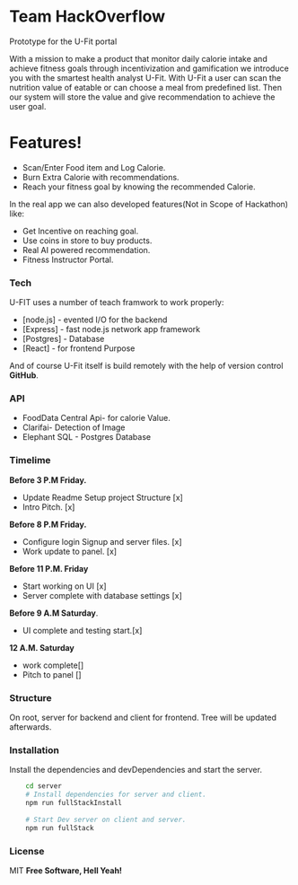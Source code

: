 # Team HackOverflow
Prototype for the U-Fit portal 

With a mission to make a product that monitor daily calorie intake and achieve fitness goals through incentivization and gamification we introduce you with the smartest health analyst U-Fit. With U-Fit a user can scan the nutrition value of eatable or can choose a meal from predefined list. Then our system will store the value and give
recommendation to achieve the user goal.

# Features!
  - Scan/Enter Food item and Log Calorie.
  - Burn Extra Calorie with recommendations.
  - Reach your fitness goal by knowing the recommended Calorie.


In the real app we can also developed features(Not in Scope of Hackathon) like:
  - Get Incentive on reaching goal.
  - Use coins in store to buy products. 
  - Real AI powered recommendation.
  - Fitness Instructor Portal.

### Tech

U-FIT uses a number of teach framwork to work properly:

* [node.js] - evented I/O for the backend
* [Express] - fast node.js network app framework 
* [Postgres] - Database
* [React] - for frontend Purpose

And of course U-Fit itself is build remotely with the help of version control **GitHub**.

### API
- FoodData Central Api- for calorie Value.
- Clarifai- Detection of Image
- Elephant SQL - Postgres Database

### Timelime

**Before 3 P.M Friday.**
- Update Readme Setup project Structure [x]
- Intro Pitch. [x]

**Before 8 P.M Friday.**
- Configure login Signup and server files. [x]
- Work update to panel. [x]

**Before 11 P.M. Friday**
- Start working on UI [x]
- Server complete with database settings [x]

**Before 9 A.M Saturday**.
- UI complete and testing start.[x]

**12 A.M. Saturday**
- work complete[] 
- Pitch to panel []

### Structure
On root, server for backend and client for frontend. Tree will be updated afterwards.

### Installation
Install the dependencies and devDependencies and start the server.

```sh
    cd server
    # Install dependencies for server and client.
    npm run fullStackInstall
    
	# Start Dev server on client and server.
	npm run fullStack
```


### License
MIT
**Free Software, Hell Yeah!**
